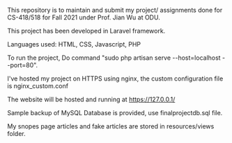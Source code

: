 This repository is to maintain and submit my project/ assignments done for CS-418/518 for Fall 2021 under Prof. Jian Wu at ODU.

This project has been developed in Laravel framework.

Languages used: HTML, CSS, Javascript, PHP

To run the project, Do command "sudo php artisan serve --host=localhost --port=80". 

I've hosted my project on HTTPS using nginx, the custom configuration file is nginx_custom.conf

The website will be hosted and running at https://127.0.0.1/

Sample backup of MySQL Database is provided, use finalprojectdb.sql file.

My snopes page articles and fake articles are stored in resources/views folder.

